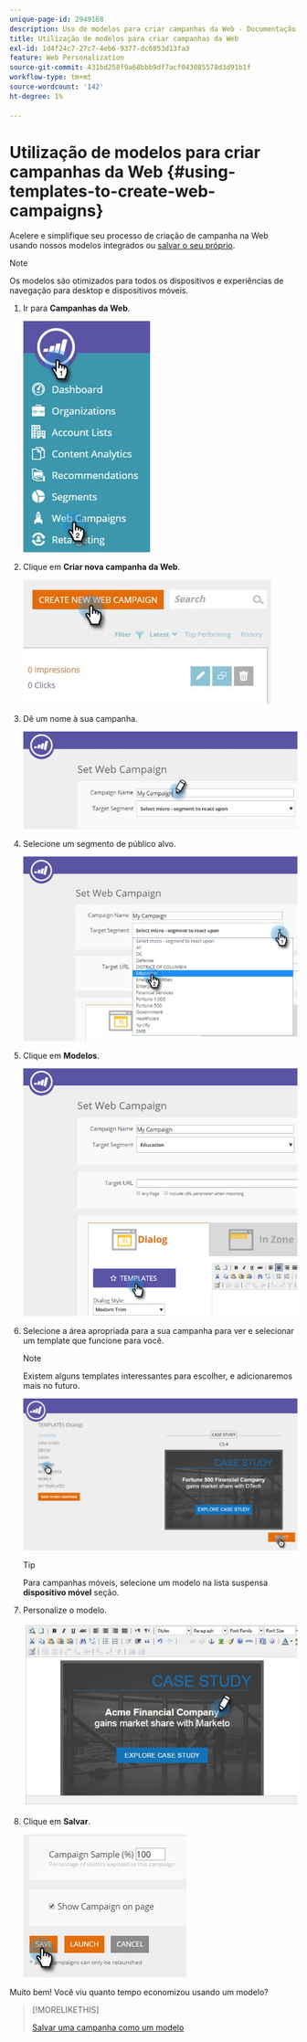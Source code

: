 ```yaml
---
unique-page-id: 2949168
description: Uso de modelos para criar campanhas da Web - Documentação do Marketo - Documentação do produto
title: Utilização de modelos para criar campanhas da Web
exl-id: 1d4f24c7-27c7-4eb6-9377-dc6853d13fa3
feature: Web Personalization
source-git-commit: 431bd258f9a68bbb9df7acf043085578d3d91b1f
workflow-type: tm+mt
source-wordcount: '142'
ht-degree: 1%

---
```


# Utilização de modelos para criar campanhas da Web {#using-templates-to-create-web-campaigns}

Acelere e simplifique seu processo de criação de campanha na Web usando nossos modelos integrados ou [salvar o seu próprio](save-your-campaign-as-a-template.md).

>[!NOTE]
>
>Os modelos são otimizados para todos os dispositivos e experiências de navegação para desktop e dispositivos móveis.

1. Ir para **Campanhas da Web**.

   ![](assets/web-campaigns-hand.jpg)

1. Clique em **Criar nova campanha da Web**.

   ![](assets/create-new-web-campaign-create-hand.jpg)

1. Dê um nome à sua campanha.

   ![](assets/set-web-campaign-my-campaign-hand.jpg)

1. Selecione um segmento de público alvo.

   ![](assets/set-web-campaign-education.jpg)

1. Clique em **Modelos**.

   ![](assets/templates.png)

1. Selecione a área apropriada para a sua campanha para ver e selecionar um template que funcione para você.

   >[!NOTE]
   >
   >Existem alguns templates interessantes para escolher, e adicionaremos mais no futuro.

   ![](assets/select.png)

   >[!TIP]
   >
   >Para campanhas móveis, selecione um modelo na lista suspensa **dispositivo móvel** seção.

1. Personalize o modelo.

   ![](assets/customize-template.jpg)

1. Clique em **Salvar**.

   ![](assets/click-save-hand.jpg)

Muito bem! Você viu quanto tempo economizou usando um modelo?

>[!MORELIKETHIS]
>
>[Salvar uma campanha como um modelo](/help/marketo/product-docs/web-personalization/using-templates/save-your-campaign-as-a-template.md)
